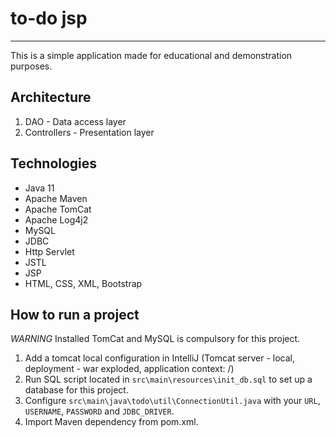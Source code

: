 # to-do jsp
***
This is a simple application made for educational and demonstration purposes.

## Architecture
1. DAO - Data access layer
2. Controllers - Presentation layer

## Technologies
- Java 11
- Apache Maven
- Apache TomCat
- Apache Log4j2
- MySQL
- JDBC
- Http Servlet
- JSTL
- JSP
- HTML, CSS, XML, Bootstrap

## How to run a project
*WARNING* Installed TomCat and MySQL is compulsory for this project.
1. Add a tomcat local configuration in IntelliJ (Tomcat server - local, deployment - war 
exploded, application context: /)
2. Run SQL script located in ```src\main\resources\init_db.sql``` to set up a database for this project.
3. Configure ```src\main\java\todo\util\ConnectionUtil.java``` with your ```URL```, ```USERNAME```, ```PASSWORD``` and ```JDBC_DRIVER```.
4. Import Maven dependency from pom.xml.
